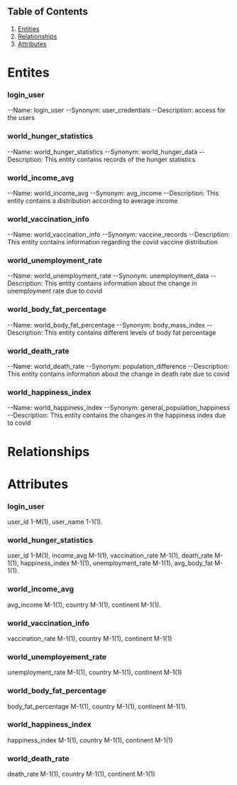 ## Table of Contents
1. [Entities](#Entites)
1. [Relationships](#Relationships)
1. [Attributes](#Attributes)
 
# Entites

### login_user
--Name: login_user
--Synonym: user_credentials
--Description: access for the users

### world_hunger_statistics
--Name: world_hunger_statistics
--Synonym: world_hunger_data
--Description: This entity contains records of the hunger statistics

### world_income_avg
--Name: world_income_avg
--Synonym: avg_income
--Description: This entity contains a distribution according to average income

### world_vaccination_info
--Name: world_vaccination_info
--Synonym: vaccine_records
--Description: This entity contains information regarding the covid vaccine distribution

### world_unemployment_rate
--Name: world_unemployment_rate
--Synonym: unemployment_data
--Description: This entity contains information about the change in unemployment rate due to covid

### world_body_fat_percentage
--Name: world_body_fat_percentage
--Synonym: body_mass_index
--Description: This entity contains different levels of body fat percentage

### world_death_rate
--Name: world_death_rate
--Synonym: population_difference
--Description: This entity contains information about the change in death rate due to covid

### world_happiness_index
--Name: world_happiness_index
--Synonym: general_population_happiness
--Description: This entity contains the changes in the happiness index due to covid


# Relationships

# Attributes
### login_user 
user_id 1-M(1), user_name 1-1(1).

### world_hunger_statistics
user_id 1-M(1), income_avg M-1(1), vaccination_rate M-1(1), death_rate M-1(1), happiness_index M-1(1), unemployment_rate M-1(1), avg_body_fat M-1(1).

### world_income_avg
avg_income M-1(1), country M-1(1), continent M-1(1).

### world_vaccination_info
vaccination_rate M-1(1), country M-1(1), continent M-1(1)

### world_unemployement_rate
unemployment_rate M-1(1), country M-1(1), continent M-1(1)

### world_body_fat_percentage
body_fat_percentage M-1(1), country M-1(1), continent M-1(1).

### world_happiness_index
happiness_index M-1(1), country M-1(1), continent M-1(1)

### world_death_rate
death_rate M-1(1), country M-1(1), continent M-1(1)
